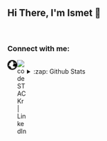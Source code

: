 ## Hi There, I'm Ismet 👋







<!--
**ismet55555/ismet55555** is a ✨ _special_ ✨ repository because its `README.md` (this file) appears on your GitHub profile.

Here are some ideas to get you started:

- 🔭 I’m currently working on evolving my DevOps skills
- 🌱 I’m currently learning just about everything!
- 👯 I’m looking to collaborate on ...
- 🤔 I’m looking for help with ...
- 💬 Ask me about ...
- 📫 How to reach me: ...
- 😄 Pronouns: ...
- ⚡ Fun fact: ...
-->

<br />

### Connect with me:

[<img align="left" alt="codeSTACKr.com" width="22px" src="https://raw.githubusercontent.com/iconic/open-iconic/master/svg/globe.svg" />][website]

[<img align="left" alt="codeSTACKr | LinkedIn" width="22px" src="https://cdn.jsdelivr.net/npm/simple-icons@v3/icons/linkedin.svg" />][linkedin]

<br />

<!-- GitHub Stats -->
<details>
  <summary>:zap: Github Stats</summary>
  <img align="left" alt="ismet55555's Github Stats" src="https://github-readme-stats-phi-wheat.vercel.app
/api?username=ismet55555&show_icons=true&hide_border=true" />
</details>


<!-- Variables -->
[website]: https://ismet55555.github.io/
[linkedin]: https://www.linkedin.com/in/ismet-hand%C5%BEi%C4%87-phd-b6b00033/
